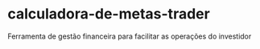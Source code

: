 # calculadora-de-metas-trader
Ferramenta de gestão financeira para facilitar as operações do investidor
